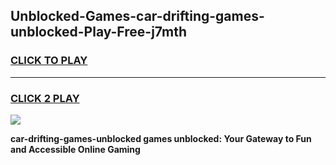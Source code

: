 
## Unblocked-Games-car-drifting-games-unblocked-Play-Free-j7mth
<h3>
<a href="https://premium76.site?title=car-drifting-games-unblocked&ref=24M">CLICK TO PLAY</a></h3>
<hr>

<h3>
<a href="https://premium76.site?title=car-drifting-games-unblocked&ref=24M">CLICK 2 PLAY</a>
  
</h3>

<a href="https://premium76.site?title=car-drifting-games-unblocked&ref=24M"><img src="https://clearcache.store/games.png"></a>


**car-drifting-games-unblocked games unblocked: Your Gateway to Fun and Accessible Online Gaming**
